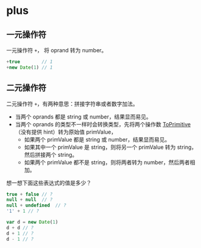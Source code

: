 # plus

## 一元操作符

一元操作符 `+`， 将 oprand 转为 number。

```js
+true        // 1
+new Date(1) // 1
```

## 二元操作符

二元操作符 `+`，有两种意思：拼接字符串或者数字加法。

- 当两个 oprands 都是 string 或 number，结果显而易见。
- 当两个 oprands 的类型不一样时会转换类型，先将两个操作数 [ToPrimitive](../types.md#ToPrimitive)（没有提供 hint）转为原始值 primValue，
  - 如果两个 primValue 都是 string 或 number，结果显而易见。
  - 如果其中一个 primValue 是 string，则将另一个 primValue 转为 string，然后拼接两个 string。
  - 如果两个 primValue 都不是 string，则将两者转为 number，然后两者相加。

想一想下面这些表达式的值是多少？

```js
true + false // ?
null + null  // ?
null + undefined  // ?
'1' + 1 // ?

var d = new Date(1)
d + d // ?
d + 1 // ?
d - 1 // ?
```
